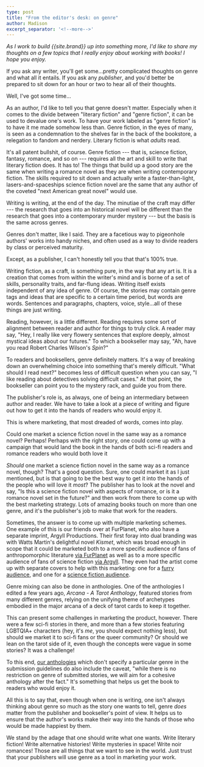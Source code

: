 ```yaml
---
type: post
title: "From the editor's desk: on genre"
author: Madison
excerpt_separator: '<!--more-->'
---
```


*As I work to build {{site.brand}} up into something more, I'd like to share my thoughts on a few topics that I really enjoy about working with books! I hope you enjoy.*

If you ask any writer, you'll get some...pretty complicated thoughts on genre and what all it entails. If you ask any *publisher*, and you'd better be prepared to sit down for an hour or two to hear all of their thoughts.

Well, I've got some time...

<!--more-->

As an author, I'd like to tell you that genre doesn't matter. Especially when it comes to the divide between "literary fiction" and "genre fiction", it can be used to devalue one's work. To have your work labeled as "genre fiction" is to have it me made somehow less than. Genre fiction, in the eyes of many, is seen as a condemnation to the shelves far in the back of the bookstore, a relegation to fandom and nerdery. Literary fiction is what *adults* read.

It's all patent bullshit, of course. Genre fiction --- that is, science fiction, fantasy, romance, and so on --- requires all the art and skill to write that literary fiction does. It has to! The things that build up a good story are the same when writing a romance novel as they are when writing contemporary fiction. The skills required to sit down and actually write a faster-than-light, lasers-and-spaceships science fiction novel are the same that any author of the coveted "next American great novel" would use.

Writing is writing, at the end of the day. The minutiae of the craft may differ --- the research that goes into an historical novel will be different than the research that goes into a contemporary murder mystery --- but the basis is the same across genres.

Genres don't matter, like I said. They are a facetious way to pigeonhole authors' works into handy niches, and often used as a way to divide readers by class or perceived maturity.

Except, as a publisher, I can't honestly tell you that that's 100% true.

Writing fiction, as a craft, is something pure, in the way that any art is. It is a creation that comes from within the writer's mind and is borne of a set of skills, personality traits, and far-flung ideas. Writing itself exists independent of any idea of genre. Of course, the stories may contain genre tags and ideas that are specific to a certain time period, but words are words. Sentences and paragraphs, chapters, voice, style...all of these things are just writing.

Reading, however, is a little different. Reading requires some sort of alignment between reader and author for things to truly click. A reader may say, "Hey, I really like very flowery sentences that explore deeply, almost mystical ideas about our futures." To which a bookseller may say, "Ah, have you read Robert Charles Wilson's *Spin*?"

To readers and booksellers, genre definitely matters. It's a way of breaking down an overwhelming choice into something that's merely difficult. "What should I read next?" becomes less of difficult question when you can say, "I like reading about detectives solving difficult cases." At that point, the bookseller can point you to the mystery rack, and guide you from there.

The publisher's role is, as always, one of being an intermediary between author and reader. We have to take a look at a piece of writing and figure out how to get it into the hands of readers who would enjoy it.

This is where marketing, that most dreaded of words, comes into play.

Could one market a science fiction novel in the same way as a romance novel? Perhaps! Perhaps with the right story, one could come up with a campaign that would land the book in the hands of both sci-fi readers and romance readers who would both love it

*Should* one market a science fiction novel in the same way as a romance novel, though? That's a good question. Sure, one could market it as I just mentioned, but is that going to be the best way to get it into the hands of the people who will love it *most*? The publisher has to look at the novel and say, "Is this a science fiction novel with aspects of romance, or is it a romance novel set in the future?" and then work from there to come up with the best marketing strategy. Lots of amazing books touch on more than one genre, and it's the publisher's job to make that work for the readers.

Sometimes, the answer is to come up with multiple marketing schemes. One example of this is our friends over at FurPlanet, who also have a separate imprint, Argyll Productions. Their first foray into dual branding was with Watts Martin's delightful novel *Kismet*, which was broad enough in scope that it could be marketed both to a more specific audience of fans of anthropomorphic literature [via FurPlanet](https://furplanet.com/shop/item.aspx?itemid=892) as well as to a more specific audience of fans of science fiction [via Argyll](https://argyllproductions.com/product/kismet/). They even had the artist come up with separate covers to help with this marketing: one for a [furry audience](/images/news/kismet-fp.jpg), and one for a [science fiction audience](/images/news/kismet-argyll.jpg).

Genre mixing can also be done in anthologies. One of the anthologies I edited a few years ago, *Arcana - A Tarot Anthology*, featured stories from many different genres, relying on the unifying theme of archetypes embodied in the major arcana of a deck of tarot cards to keep it together.

This can present some challenges in marketing the product, however. There were a few sci-fi stories in there, and more than a few stories featuring LGBTQIA+ characters (hey, it's *me*, you should expect nothing less), but should we market it to sci-fi fans or the queer community? Or should we lean on the tarot side of it, even though the concepts were vague in some stories? It was a challenge!

To this end, [our anthologies](/submit/anthologies) which don't specify a particular genre in the submission guidelines do also include the caveat, "while there is no restriction on genre of submitted stories, we will aim for a cohesive anthology after the fact." It's something that helps us get the book to readers who would enjoy it.

All this is to say that, even though when one is writing, one isn't always thinking about genre so much as the story one wants to tell, genre *does* matter from the publisher and bookseller's point of view. It helps us to ensure that the author's works make their way into the hands of those who would be made happiest by them.

We stand by the adage that one should write what one wants. Write literary fiction! Write alternative histories! Write mysteries in space! Write noir romances! Those are all things that we want to see in the world. Just trust that your publishers will use genre as a tool in marketing your work.
